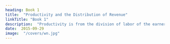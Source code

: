 ```yaml
---
heading: Book 1
title:  "Productivity and the Distribution of Revenue"
linkTitle: "Book 1"
description:  "Productivity is from the division of labor of the earners of rent, wage, and profits"
date:  2015-09-29
image:  "/covers/wn.jpg"
---
```


<!-- Introduction

Chapter 1:  The Principle of the commercial or mercantile system
- To commercial people, money is wealth, which is wrong
- Effectual Demand
- Money supply
- International Trade

Chapter 2:  Restraints on foreign imports which can be produced at home (Invisible Hand)
- Free importation
- Retaliatory Restraints and Trade Wars
- Restoring free trade

Chapter 3:  Extraordinary Restraints on Importation
  - Part 1:  Extraordinary Restraints on Importation from Countries Where the Balance is supposed to be Disadvantageous
    - Digression on Bank Deposits
  - Part 2:  The Fallacy of Equilibrium or the balance of trade and the contradictory principles of the Commercial system
    - Balance of Produce & Consumption

Chapter 4:  Drawbacks

Chapter 5:  Bounties
  - The Money Price of Grains Regulates The Money Price of All Commodities
  - Production Bounties
  - Digression on the wheat trade and wheat laws
    - domestic wheat trade
    - external wheat trade
    - carrying trade of wheat

Appendix

Chapter 6:  Treaties Of Commerce
- Coinage

Chapter 7:  Colonies
- Part 1:  The Motives For Establishing New Colonies

- Part 2:  Causes Of The Prosperity Of New Colonies
  - English colonies
  - Enumerated commodities
  - Economic Democracy

- Part 3:  The Advantages Europe Derived From The Discovery Of America and a Passage To The East Indies
  - The Act of Navigation
  - Monopoly effects
  - Monopoly effects on the nation
  - Effects of Monopoly on a nation
  - Representation and Assemblies
  - Economic Karma

Chapter 8:  Conclusion on the Mercantile System
  - Export Prohibitions
  - Consumption Motive

Chapter 9:  Agricultural Systems
  - Economic systems which Represent The Produce Of Land As The Principal Source Of national Wealth
  - The Unproductive class
  - Errors of the Physiocrats
  - Foreign Economic Systems
 -->